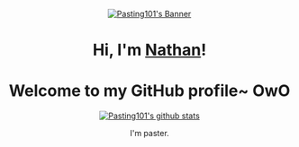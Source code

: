 <p align="center">
  <a href="https://www.devonmustard.xyz"><img src="http://4.bp.blogspot.com/-6CMPUeXW2PI/UmBfHPfRv4I/AAAAAAAAD2w/GYBS6S8lVRE/s1600/tumblr_mfz6s8pa9F1qizl5uo1_500.gif" alt="Pasting101's Banner"></a>
</p>

<h1 align="center">Hi, I'm <a href="https://www.devonmustard.xyz">Nathan</a>!</h1>
<h1 align="center">Welcome to my GitHub profile~ OwO</h1>

<p align="center">
  <a href="https://github.com/Pasting101"><img src="https://github-readme-stats.vercel.app/api?username=Pasting101&hide_border=true&show_icons=true" alt="Pasting101's github stats"></a>
</p>



<p align="center"> I'm paster.</p>

